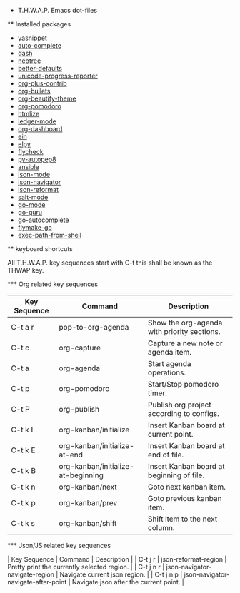 * T.H.W.A.P. Emacs dot-files

** Installed packages
  - [yasnippet](https://github.com/joaotavora/yasnippet)      
  - [auto-complete](https://github.com/auto-complete/auto-complete)
  - [dash](https://github.com/magnars/dash.el)
  - [neotree](https://github.com/jaypei/emacs-neotree)
  - [better-defaults](https://github.com/technomancy/better-defaults)
  - [unicode-progress-reporter](https://www.emacswiki.org/emacs/unicode-progress-reporter.el)
  - [org-plus-contrib](https://orgmode.org/worg/org-contrib/)
  - [org-bullets](https://github.com/sabof/org-bullets)
  - [org-beautify-theme](https://github.com/jonnay/org-beautify-theme)
  - [org-pomodoro](https://github.com/lolownia/org-pomodoro)
  - [htmlize](https://github.com/hniksic/emacs-htmlize)
  - [ledger-mode](https://github.com/ledger/ledger-mode)
  - [org-dashboard](https://github.com/rakanalh/emacs-dashboard)
  - [ein](https://github.com/tkf/emacs-ipython-notebook)
  - [elpy](https://github.com/jorgenschaefer/elpy)
  - [flycheck](https://github.com/flycheck/flycheck)
  - [py-autopep8](https://github.com/paetzke/py-autopep8.el)
  - [ansible](https://github.com/k1LoW/emacs-ansible)
  - [json-mode](https://github.com/joshwnj/json-mode)
  - [json-navigator](https://github.com/DamienCassou/json-navigator)
  - [json-reformat](https://github.com/gongo/json-reformat)
  - [salt-mode](https://github.com/glynnforrest/salt-mode)
  - [go-mode](https://github.com/dominikh/go-mode.el)
  - [go-guru](https://www.emacswiki.org/emacs/GoLangMode)
  - [go-autocomplete](https://www.emacswiki.org/emacs/AutoComplete)
  - [flymake-go](https://github.com/dougm/goflymake)
  - [exec-path-from-shell](https://github.com/purcell/exec-path-from-shell)
  
** keyboard shortcuts

All T.H.W.A.P. key sequences start with C-t this shall be known as the THWAP key.

*** Org related key sequences

| Key Sequence | Command                             | Description                                 |
|--------------|-------------------------------------|---------------------------------------------|
| C-t a r      | pop-to-org-agenda                   | Show the org-agenda with priority sections. |
| C-t c        | org-capture                         | Capture a new note or agenda item.          |
| C-t a        | org-agenda                          | Start agenda operations.                    |
| C-t p        | org-pomodoro                        | Start/Stop pomodoro timer.                  |
| C-t P        | org-publish                         | Publish org project according to configs.   |
| C-t k I      | org-kanban/initialize               | Insert Kanban board at current point.       |
| C-t k E      | org-kanban/initialize-at-end        | Insert Kanban board at end of file.         |
| C-t k B      | org-kanban/initialize-at-beginning  | Insert Kanban board at beginning of file.   |
| C-t k n      | org-kanban/next                     | Goto next kanban item.                      |
| C-t k p      | org-kanban/prev                     | Goto previous kanban item.                  |
| C-t k s      | org-kanban/shift                    | Shift item to the next column.              |

*** Json/JS related key sequences

| Key Sequence | Command                             | Description                                 |
| C-t j r      | json-reformat-region                | Pretty print the currently selected region. |
| C-t j n r    | json-navigator-navigate-region      | Navigate current json region.               |
| C-t j n p    | json-navigator-navigate-after-point | Navigate json after the current point.      |
